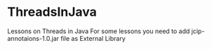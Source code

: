 # ThreadsInJava

Lessons on Threads in Java
For some lessons you need to add jcip-annotaions-1.0.jar file as External Library
